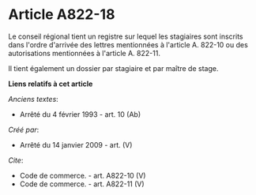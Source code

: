 # Article A822-18

Le conseil régional tient un registre sur lequel les stagiaires sont inscrits dans l'ordre d'arrivée des lettres mentionnées
à l'article A. 822-10 ou des autorisations mentionnées à l'article A. 822-11. 

Il tient également un dossier par stagiaire et par maître de stage.

**Liens relatifs à cet article**

_Anciens textes_:

  - Arrêté du 4 février 1993 - art. 10 (Ab)

_Créé par_:

  - Arrêté du 14 janvier 2009 - art. (V)

_Cite_:

  - Code de commerce. - art. A822-10 (V)
  - Code de commerce. - art. A822-11 (V)
